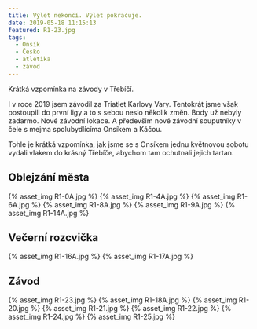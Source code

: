 ```yaml
---
title: Výlet nekončí. Výlet pokračuje.
date: 2019-05-18 11:15:13
featured: R1-23.jpg
tags:
  - Onsík
  - Česko
  - atletika
  - závod
---
```


Krátká vzpomínka na závody v Třebíčí.

<!-- more -->

I v roce 2019 jsem závodil za Triatlet Karlovy Vary. Tentokrát jsme však postoupili do první ligy a to s sebou neslo několik změn. Body už nebyly zadarmo. Nové závodní lokace. A předevšim nové závodní souputníky v čele s mejma spolubydlícíma Onsíkem a Káčou.

Tohle je krátká vzpomínka, jak jsme se s Onsíkem jednu květnovou sobotu vydali vlakem do krásný Třebíče, abychom tam ochutnali jejich tartan.

## Oblejzání města

{% asset_img R1-0A.jpg %}
{% asset_img R1-4A.jpg %}
{% asset_img R1-6A.jpg %}
{% asset_img R1-8A.jpg %}
{% asset_img R1-9A.jpg %}
{% asset_img R1-14A.jpg %}

## Večerní rozcvička

{% asset_img R1-16A.jpg %}
{% asset_img R1-17A.jpg %}

## Závod

{% asset_img R1-23.jpg %}
{% asset_img R1-18A.jpg %}
{% asset_img R1-20.jpg %}
{% asset_img R1-21.jpg %}
{% asset_img R1-22.jpg %}
{% asset_img R1-24.jpg %}
{% asset_img R1-25.jpg %}
